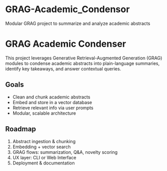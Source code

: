 # GRAG-Academic_Condensor
Modular GRAG project to summarize and analyze academic abstracts
# GRAG Academic Condenser

This project leverages Generative Retrieval-Augmented Generation (GRAG) modules to condense academic abstracts into plain-language summaries, identify key takeaways, and answer contextual queries.

## Goals
- Clean and chunk academic abstracts
- Embed and store in a vector database
- Retrieve relevant info via user prompts
- Modular, scalable architecture

## Roadmap
1. Abstract ingestion & chunking
2. Embedding + vector search
3. GRAG flows: summarization, Q&A, novelty scoring
4. UX layer: CLI or Web Interface
5. Deployment & documentation
